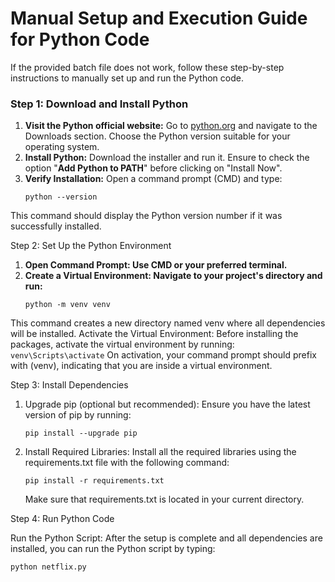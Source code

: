 
# Manual Setup and Execution Guide for Python Code

If the provided batch file does not work, follow these step-by-step instructions to manually set up and run the Python code.

### Step 1: Download and Install Python

1. **Visit the Python official website:** Go to [python.org](https://python.org) and navigate to the Downloads section. Choose the Python version suitable for your operating system.
2. **Install Python:** Download the installer and run it. Ensure to check the option "**Add Python to PATH**" before clicking on "Install Now".
3. **Verify Installation:** Open a command prompt (CMD) and type:
   ```
   python --version
   ```
This command should display the Python version number if it was successfully installed.

Step 2: Set Up the Python Environment
1. **Open Command Prompt: Use CMD or your preferred terminal.**
2. **Create a Virtual Environment: Navigate to your project's directory and run:**
    ```
    python -m venv venv
    ```
This command creates a new directory named venv where all dependencies will be installed.
Activate the Virtual Environment: Before installing the packages, activate the virtual environment by running:
    ```
    venv\Scripts\activate
    ```
On activation, your command prompt should prefix with (venv), indicating that you are inside a virtual environment.

Step 3: Install Dependencies
1. Upgrade pip (optional but recommended): Ensure you have the latest version of pip by running:
    ```
    pip install --upgrade pip
    ```
2. Install Required Libraries: Install all the required libraries using the requirements.txt file with the following command:
    ```
    pip install -r requirements.txt
    ```
    Make sure that requirements.txt is located in your current directory.

Step 4: Run Python Code

Run the Python Script: After the setup is complete and all dependencies are installed, you can run the Python script by typing:
```
python netflix.py
```
